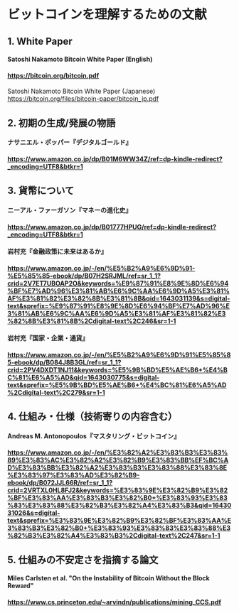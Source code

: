 # ビットコインを理解するための文献

## 1. White Paper
#### Satoshi Nakamoto Bitcoin White Paper (English)
#### https://bitcoin.org/bitcoin.pdf

Satoshi Nakamoto Bitcoin White Paper (Japanese)
https://bitcoin.org/files/bitcoin-paper/bitcoin_jp.pdf

## 2.  初期の生成/発展の物語
#### ナサニエル・ポッパー『デジタルゴールド』
#### https://www.amazon.co.jp/dp/B01M6WW34Z/ref=dp-kindle-redirect?_encoding=UTF8&btkr=1

## 3. 貨幣について
#### ニーアル・ファーガソン『マネーの進化史』
#### https://www.amazon.co.jp/dp/B01777HPUG/ref=dp-kindle-redirect?_encoding=UTF8&btkr=1

#### 岩村充『金融政策に未来はあるか』
#### https://www.amazon.co.jp/-/en/%E5%B2%A9%E6%9D%91-%E5%85%85-ebook/dp/B07H2SRJML/ref=sr_1_1?crid=2V7ET7UBOAP2O&keywords=%E9%87%91%E8%9E%8D%E6%94%BF%E7%AD%96%E3%81%AB%E6%9C%AA%E6%9D%A5%E3%81%AF%E3%81%82%E3%82%8B%E3%81%8B&qid=1643031139&s=digital-text&sprefix=%E9%87%91%E8%9E%8D%E6%94%BF%E7%AD%96%E3%81%AB%E6%9C%AA%E6%9D%A5%E3%81%AF%E3%81%82%E3%82%8B%E3%81%8B%2Cdigital-text%2C246&sr=1-1

#### 岩村充『国家・企業・通貨』
#### https://www.amazon.co.jp/-/en/%E5%B2%A9%E6%9D%91%E5%85%85-ebook/dp/B084J8B3GL/ref=sr_1_1?crid=2PV4DXDT1NJ11&keywords=%E5%9B%BD%E5%AE%B6+%E4%BC%81%E6%A5%AD&qid=1643030775&s=digital-text&sprefix=%E5%9B%BD%E5%AE%B6+%E4%BC%81%E6%A5%AD%2Cdigital-text%2C279&sr=1-1

## 4. 仕組み・仕様（技術寄りの内容含む）
#### Andreas M. Antonopoulos『マスタリング・ビットコイン』
#### https://www.amazon.co.jp/-/en/%E3%82%A2%E3%83%B3%E3%83%89%E3%83%AC%E3%82%A2%E3%82%B9%E3%83%BB%EF%BC%AD%E3%83%BB%E3%82%A2%E3%83%B3%E3%83%88%E3%83%8E%E3%83%97%E3%83%AD%E3%82%B9-ebook/dp/B072JJL66R/ref=sr_1_1?crid=2VRTXL0HL8FJ2&keywords=%E3%83%9E%E3%82%B9%E3%82%BF%E3%83%AA%E3%83%B3%E3%82%B0+%E3%83%93%E3%83%83%E3%83%88%E3%82%B3%E3%82%A4%E3%83%B3&qid=1643031026&s=digital-text&sprefix=%E3%83%9E%E3%82%B9%E3%82%BF%E3%83%AA%E3%83%B3%E3%82%B0+%E3%83%93%E3%83%83%E3%83%88%E3%82%B3%E3%82%A4%E3%83%B3%2Cdigital-text%2C247&sr=1-1

## 5. 仕組みの不安定さを指摘する論文
#### Miles Carlsten et al. "On the Instability of Bitcoin Without the Block Reward"
#### https://www.cs.princeton.edu/~arvindn/publications/mining_CCS.pdf




